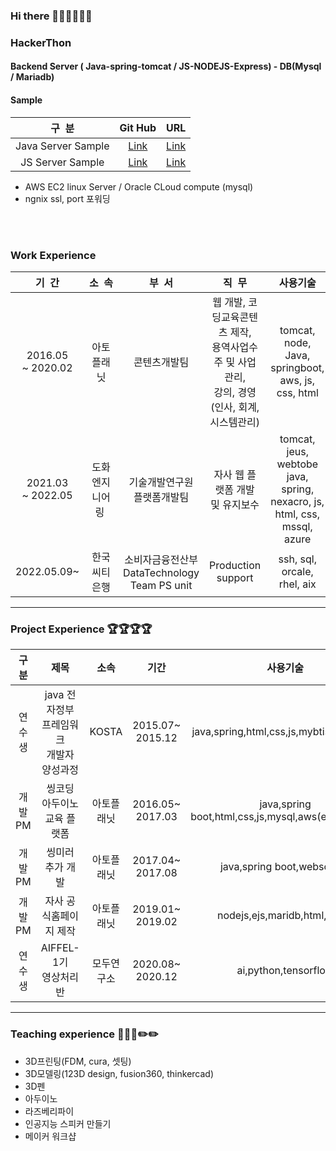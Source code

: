 ### Hi there 👋🐑🐑🐑🐑🐑

### HackerThon 
#### Backend Server ( Java-spring-tomcat / JS-NODEJS-Express) - DB(Mysql / Mariadb)
#### Sample
| 구&nbsp;&nbsp;분 | Git Hub | URL |
|:--------:|:-----:|:-----:|
|Java Server Sample|<a href="https://github.com/ittapa/2411-BackEnd_java" target="_blank">Link</a>|<a href="https://jweb.qook.io" target="_blank">Link</a>|
|JS Server Sample|<a href="https://github.com/ittapa/2411-BackEnd_js" target="_blank">Link</a>|<a href="https://jsweb.qook.io" target="_blank">Link</a>|
- AWS EC2 linux Server / Oracle CLoud compute (mysql)
- ngnix ssl, port 포워딩

<br/><br/>

### Work Experience 
| 기&nbsp;&nbsp;간 | 소&nbsp;&nbsp;속 | 부&nbsp;&nbsp;서 | 직&nbsp;&nbsp;무 | 사용기술  |
|:------:|:----:|:-------:|:-------:|:-------:|
| 2016.05<br/>~ 2020.02 | 아토 플래닛    | 콘텐츠개발팀 | 웹 개발, 코딩교육콘텐츠 제작, <br/>용역사업수주 및 사업관리, <br/>강의, 경영(인사, 회계, 시스템관리) | tomcat, node, Java, springboot, <br/>aws, js, css, html|
| 2021.03<br/>~ 2022.05| 도화엔지니어링&nbsp; | 기술개발연구원<br/>플랫폼개발팀 | 자사 웹 플랫폼 개발 및 유지보수| tomcat, jeus, webtobe java, spring, <br/>nexacro, js, html, css, mssql, azure|
| 2022.05.09~          | 한국씨티은행| 소비자금융전산부 <br/> DataTechnology<br/>Team PS unit | Production support | ssh, sql, orcale, rhel, aix |

-----
### Project Experience 🏆🏆🏆🏆
| 구분 | 제목 | 소속 | 기간 | 사용기술  | etc|
|:---:|:----------:|:------:|:------:|:-----:|:-------:|
|연수생   |java 전자정부 프레임워크<br/> 개발자 양성과정|KOSTA|2015.07~<br/>2015.12|java,spring,html,css,js,mybtis,oracle,sql|<a href="https://github.com/ittapa/Tippingpoint" target="_blank">Link</a>|
|개발PM   |씽코딩 아두이노 <br/>교육 플랫폼|아토플래닛|2016.05~<br/>2017.03|java,spring boot,html,css,js,mysql,aws(ec2,rds),svg |<a href="https://thingcoding.qook.io/" target="_blank">Link</a> |
|개발PM   |씽미러 추가 개발         |아토플래닛|2017.04~<br/>2017.08|java,spring boot,websocket |<a href="https://thingcoding.qook.io/" target="_blank">Link</a>|
|개발PM   |자사 공식홈페이지 제작   |아토플래닛|2019.01~<br/>2019.02|nodejs,ejs,maridb,html,css,js |<a href="https://ato.qook.io" target="_blank">Link</a> |
|연수생   |AIFFEL-1기 <br/> 영상처리반|모두연구소|2020.08~<br/>2020.12|ai,python,tensorflow  |<a href="https://github.com/ittapa/AIFFEL_LSG" target="_blank">Link</a>|
-----
### Teaching experience 📑📑📑✏️✏️
- 3D프린팅(FDM, cura, 셋팅)
- 3D모델링(123D design, fusion360, thinkercad)
- 3D펜
- 아두이노
- 라즈베리파이
- 인공지능 스피커 만들기
- 메이커 워크샵



<!--
**ittapa/ittapa** is a ✨ _special_ ✨ repository because its `README.md` (this file) appears on your GitHub profile.






Here are some ideas to get you started:

- 🔭 I’m currently working on ...
- 🌱 I’m currently learning ...
- 👯 I’m looking to collaborate on ...
- 🤔 I’m looking for help with ...
- 💬 Ask me about ...
- 📫 How to reach me: ...
- 😄 Pronouns: ...
- ⚡ Fun fact: ...
-->
